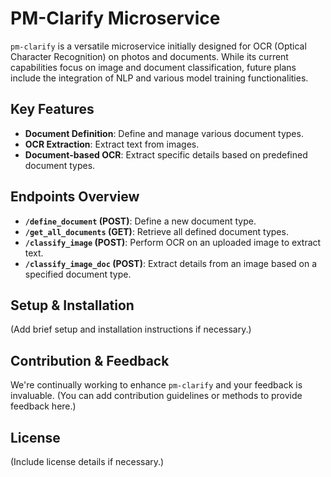 # PM-Clarify Microservice

`pm-clarify` is a versatile microservice initially designed for OCR (Optical Character Recognition) on photos and documents. While its current capabilities focus on image and document classification, future plans include the integration of NLP and various model training functionalities.

## Key Features

- **Document Definition**: Define and manage various document types.
- **OCR Extraction**: Extract text from images.
- **Document-based OCR**: Extract specific details based on predefined document types.

## Endpoints Overview

- **`/define_document` (POST)**: Define a new document type.
- **`/get_all_documents` (GET)**: Retrieve all defined document types.
- **`/classify_image` (POST)**: Perform OCR on an uploaded image to extract text.
- **`/classify_image_doc` (POST)**: Extract details from an image based on a specified document type.

## Setup & Installation

(Add brief setup and installation instructions if necessary.)

## Contribution & Feedback

We're continually working to enhance `pm-clarify` and your feedback is invaluable. (You can add contribution guidelines or methods to provide feedback here.)

## License

(Include license details if necessary.)
